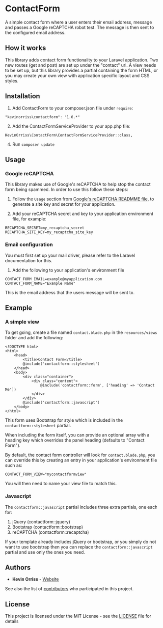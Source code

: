 # ContactForm
A simple contact form where a user enters their email address, message and passes
a Google reCAPTCHA robot test. The message is then sent to the configured email
address.

## How it works
This library adds contact form functionality to your Laravel application. Two new
routes (get and post) are set up under the "contact" url. A view needs to be set
up, but this library provides a partial containing the form HTML, or you may create
your own view with application specific layout and CSS styles.

## Installation

1. Add ContactForm to your composer.json file under `require`:

  `"kevinorriss\contactform": "1.0.*"`

2. Add the ContactFormServiceProvider to your app.php file:

  `KevinOrriss\ContactForm\ContactFormServiceProvider::class,`

4. Run `composer update`

## Usage

### Google reCAPTCHA

This library makes use of Google's reCAPTCHA to help stop the contact form being
spammed. In order to use this follow these steps:

1. Follow the `Usage` section from [Google's reCAPTCHA READMME file](https://packagist.org/packages/google/recaptcha#1.1.2),
to generate a site key and secret for your application.

2. Add your reCAPTCHA secret and key to your application environment file, for example:
  
  ```
  RECAPTCHA_SECRET=my_recaptcha_secret
  RECAPTCHA_SITE_KEY=my_recaptcha_site_key
  ```

### Email configuration

You must first set up your mail driver, please refer to the Laravel documentation for this.

1. Add the following to your application's environment file
  
  ```
  CONTACT_FORM_EMAIL=example@myapplication.com
  CONTACT_FORM_NAME="Example Name"
  ```

This is the email address that the users message will be sent to.
  
## Example

### A simple view

To get going, create a file named `contact.blade.php` in the `resources/views` folder and
add the following:

```
<!DOCTYPE html>
<html>
    <head>
        <title>Contact Form</title>
        @include('contactform::stylesheet')
    </head>
    <body>
        <div class="container">
            <div class="content">
                @include('contactform::form', ['heading' => 'Contact Me'])
            </div>
        </div>
        @include('contactform::javascript')
    </body>
</html>
```

This form uses Bootstrap for style which is included in the `contactform::stylesheet`
partial.

When including the form itself, you can provide an optional array with a heading key
which overrides the panel heading (defaults to "Contact Form").

By default, the contact form controller will look for `contact.blade.php`, you can
override this by creating an entry in your application's environment file such as:

`CONTACT_FORM_VIEW="mycontactformview"`

You will then need to name your view file to match this.

### Javascript

The `contactform::javascript` partial includes three extra partials, one each for:

  1. jQuery (contactform::jquery)
  2. Bootstrap (contactform::bootstrap)
  3. reCAPTCHA (contactform::recaptcha)

If your template already includes jQuery or bootstrap, or you simply do not want to
use bootstrap then you can replace the `contactform::javascript` partial and use
only the ones you need.

## Authors

* **Kevin Orriss** - [Website](http://kevinorriss.com)

See also the list of [contributors](https://github.com/kevinorriss/contactform/graphs/contributors) who participated in this project.

## License

This project is licensed under the MIT License - see the [LICENSE](LICENSE.md) file for details

